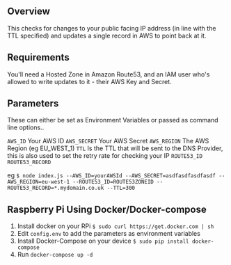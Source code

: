 
## Overview
This checks for changes to your public facing IP address (in line with the TTL specified) and updates a single record in AWS to point back at it.

## Requirements
You'll need a Hosted Zone in Amazon Route53, and an IAM user who's allowed to write updates to it - their AWS Key and Secret.

## Parameters
These can either be set as Environment Variables or passed as command line options..

`AWS_ID` Your AWS ID
`AWS_SECRET` Your AWS Secret
`AWS_REGION` The AWS Region (eg EU_WEST_1)
`TTL` Is the TTL that will be sent to the DNS Provider, this is also used to set the retry rate for checking your IP
`ROUTE53_ID` 
`ROUTE53_RECORD`

eg ```$ node index.js --AWS_ID=yourAWSId --AWS_SECRET=asdfasdfasdfasdf --AWS_REGION=eu-west-1 --ROUTE53_ID=ROUTE53ZONEID --ROUTE53_RECORD=*.mydomain.co.uk --TTL=300 ```

## Raspberry Pi Using Docker/Docker-compose
1. Install docker on your RPi ```$ sudo curl https://get.docker.com | sh```
2. Edit `config.env` to add the parameters as environment variables
3. Install Docker-Compose on your device ```$ sudo pip install docker-compose```
4. Run ```docker-compose up -d```
